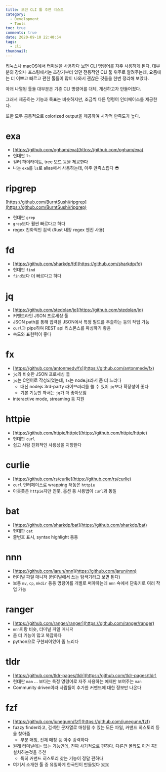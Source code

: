 ```yaml
---
title: 모던 CLI 툴 추천 리스트
category:
  - Development
  - Tools
toc: true
comments: true
date: 2020-09-10 22:40:54
tags:
  - cli
thumbnail:
---
```

리눅스나 macOS에서 터미널을 사용하다 보면 CLI 명령어를 자주 사용하게 된다. 대부분의 강의나 포스팅에서는 초창기부터 있던 전통적인 CLI 툴 위주로 알려주는데, 요즘에는 더 이쁘고 빠르고 편한 툴들이 많이 나와서 괜찮은 것들을 한번 정리해 보았다.

<!--More-->

아래 나열된 툴들 대부분은 기존 CLI 명령어를 대체, 개선하고자 만들어졌다.

그래서 제공하는 기능과 목표는 비슷하지만, 조금씩 다른 명령어 인터페이스를 제공한다.

또한 모두 공통적으로 colorized output을 제공하여 시각적 만족도가 높다.

# exa
- [https://github.com/ogham/exa](https://github.com/ogham/exa)
- 현대판 `ls`
- 컬러 하이라이트, tree 모드 등을 제공한다
- 나는 `exa`를 `ls`로 alias해서 사용하는데, 아주 만족스럽다 😎

# ripgrep
 [https://github.com/BurntSushi/ripgrep](https://github.com/BurntSushi/ripgrep)
- 현대판 `grep`
- `grep`보다 훨씬 빠르다고 하다
- regex 친화적인 검색 (Rust 내장 regex 엔진 사용)

# fd
- [https://github.com/sharkdp/fd](https://github.com/sharkdp/fd)
- 현대판 `find`
- `find`보다 더 빠르다고 하다

# jq
- [https://github.com/stedolan/jq](https://github.com/stedolan/jq)
- 커맨드라인 JSON 프로세싱 툴
- JSON path를 통해 입력된 JSON에서 특정 필드를 추출하는 등의 작업 가능
- `curl`과 pipe하여 REST api 리스폰스를 파싱하기 좋음
- 속도와 표현력이 좋다

# fx
- [https://github.com/antonmedv/fx](https://github.com/antonmedv/fx)
- `jq`와 비슷한 JSON 프로세싱 툴
- `jq`는 C언어로 작성되었는데, `fx`는 node.js라서 좀 더 느리다
  - 대신 nodejs 3rd-party 라이브러리를 쓸 수 있어 `jq`보다 확장성이 좋다
  - 기본 기능만 봐서는 `jq`가 더 좋아보임
- interactive mode, streaming 등 지원

# httpie
- [https://github.com/httpie/httpie](https://github.com/httpie/httpie)
- 현대판 `curl`
- 쉽고 사람 친화적인 사용성을 지향한다

# curlie
- [https://github.com/rs/curlie](https://github.com/rs/curlie)
- `curl` 인터페이스로 wrapping 해놓은 `httpie`
- 아웃풋은 `httpie`지만 인풋, 옵션 등 사용법이 `curl`과 동일

# bat
- [https://github.com/sharkdp/bat](https://github.com/sharkdp/bat)
- 현대판 `cat`
- 줄번호 표시, syntax highlight 등등

# nnn
- [https://github.com/jarun/nnn](https://github.com/jarun/nnn)
- 터미널 파일 매니저 (터미널에서 쓰는 탐색기라고 보면 된다)
- 보통 `mv`, `cp`, `mkdir` 등등 명령어를 개별로 써야하는데 `nnn` 속에서 단축키로 여러 작업 가능

# ranger
- [https://github.com/ranger/ranger](https://github.com/ranger/ranger)
- `nnn`이랑 비슷, 터미널 파일 매니저
- 좀 더 기능이 많고 복잡하다
- python으로 구현되어있어 좀 느리다

# tldr
- [https://github.com/tldr-pages/tldr](https://github.com/tldr-pages/tldr)
- 현대판 `man` ... 보다는 특정 명령어로 자주 사용하는 예제만 보여주는 `man`
- Community driven이라 사람들이 추가한 커맨드에 대한 정보만 나온다

# fzf
- [https://github.com/junegunn/fzf](https://github.com/junegunn/fzf)
- fuzzy finder라고, 검색한 문자열로 매칭될 수 있는 모든 파일, 커맨드 히스토리 등을 찾아줌
  - 부분 매칭, 전체 매칭 등 아주 강력하다
- 원래 터미널에는 없는 기능인데, 진짜 사기적으로 편하다. 다른건 몰라도 이건 꼭!! 설치하는것을 추천
  - 특히 커맨드 히스토리 찾는 기능이 정말 편하다
- 여기서 소개한 툴 중 유일하게 한국인이 만들었다 🇰🇷
